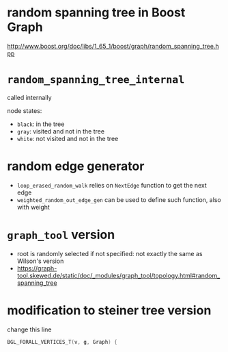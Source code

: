 # random spanning tree in Boost Graph

http://www.boost.org/doc/libs/1_65_1/boost/graph/random_spanning_tree.hpp

# `random_spanning_tree_internal`

called internally

node states:

- `black`: in the tree
- `gray`: visited and not in the tree
- `white`: not visited and not in the tree


# random edge generator

- `loop_erased_random_walk` relies on `NextEdge` function to get the next edge
- `weighted_random_out_edge_gen` can be used to define such function, also with weight

# `graph_tool` version

- root is randomly selected if not specified: not exactly the same as Wilson's version
- https://graph-tool.skewed.de/static/doc/_modules/graph_tool/topology.html#random_spanning_tree

# modification to steiner tree version

change this line

```c++
BGL_FORALL_VERTICES_T(v, g, Graph) {
```
